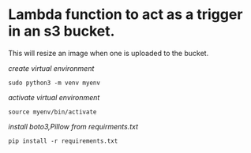 # Lambda function to act as a trigger in an s3 bucket.

This will resize an image when one is uploaded to the bucket.


*create virtual environment*

`sudo python3 -m venv myenv`

*activate virtual environment* 

`source myenv/bin/activate`

*install boto3,Pillow from requirments.txt*

`pip install -r requirements.txt`
